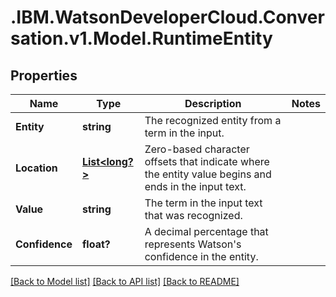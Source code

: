 # .IBM.WatsonDeveloperCloud.Conversation.v1.Model.RuntimeEntity
## Properties

Name | Type | Description | Notes
------------ | ------------- | ------------- | -------------
**Entity** | **string** | The recognized entity from a term in the input. | 
**Location** | [**List<long?>**](Long.md) | Zero-based character offsets that indicate where the entity value begins and ends in the input text. | 
**Value** | **string** | The term in the input text that was recognized. | 
**Confidence** | **float?** | A decimal percentage that represents Watson's confidence in the entity. | 

[[Back to Model list]](../README.md#documentation-for-models) [[Back to API list]](../README.md#documentation-for-api-endpoints) [[Back to README]](../README.md)

